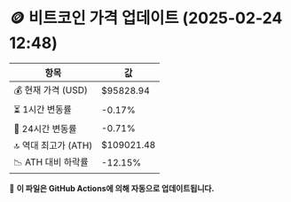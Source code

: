 # 🪙 비트코인 가격 업데이트 (2025-02-24 12:48)

| 항목                | 값 |
|--------------------|----------------|
| 💰 현재 가격 (USD) | $95828.94 |
| ⏳ 1시간 변동률    | -0.17% |
| 📆 24시간 변동률   | -0.71% |
| 🔝 역대 최고가 (ATH) | $109021.48 |
| 📉 ATH 대비 하락률 | -12.15% |

🔄 **이 파일은 GitHub Actions에 의해 자동으로 업데이트됩니다.**
